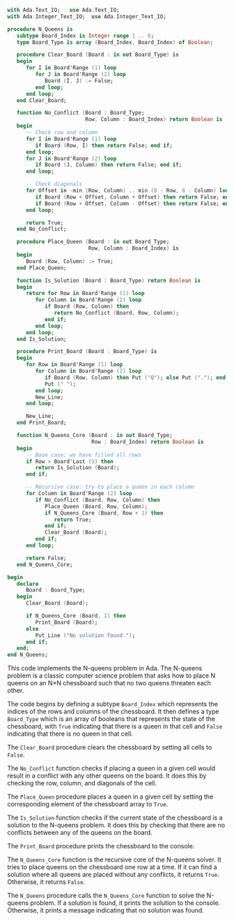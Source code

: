 ```ada
with Ada.Text_IO;   use Ada.Text_IO;
with Ada.Integer_Text_IO;  use Ada.Integer_Text_IO;

procedure N_Queens is
   subtype Board_Index is Integer range 1 .. 8;
   type Board_Type is array (Board_Index, Board_Index) of Boolean;

   procedure Clear_Board (Board : in out Board_Type) is
   begin
      for I in Board'Range (1) loop
         for J in Board'Range (2) loop
            Board (I, J) := False;
         end loop;
      end loop;
   end Clear_Board;

   function No_Conflict (Board : Board_Type;
                         Row, Column : Board_Index) return Boolean is
   begin
      -- Check row and column
      for I in Board'Range (1) loop
         if Board (Row, I) then return False; end if;
      end loop;
      for J in Board'Range (2) loop
         if Board (J, Column) then return False; end if;
      end loop;

      -- Check diagonals
      for Offset in -min (Row, Column) .. min (8 - Row, 8 - Column) loop
         if Board (Row + Offset, Column + Offset) then return False; end if;
         if Board (Row + Offset, Column - Offset) then return False; end if;
      end loop;

      return True;
   end No_Conflict;

   procedure Place_Queen (Board : in out Board_Type;
                          Row, Column : Board_Index) is
   begin
      Board (Row, Column) := True;
   end Place_Queen;

   function Is_Solution (Board : Board_Type) return Boolean is
   begin
      return for Row in Board'Range (1) loop
         for Column in Board'Range (2) loop
            if Board (Row, Column) then
               return No_Conflict (Board, Row, Column);
            end if;
         end loop;
      end loop;
   end Is_Solution;

   procedure Print_Board (Board : Board_Type) is
   begin
      for Row in Board'Range (1) loop
         for Column in Board'Range (2) loop
            if Board (Row, Column) then Put ("Q"); else Put ("."); end if;
            Put (" ");
         end loop;
         New_Line;
      end loop;

      New_Line;
   end Print_Board;

   function N_Queens_Core (Board : in out Board_Type;
                           Row : Board_Index) return Boolean is
   begin
      -- Base case: we have filled all rows
      if Row > Board'Last (1) then
         return Is_Solution (Board);
      end if;

      -- Recursive case: try to place a queen in each column
      for Column in Board'Range (2) loop
         if No_Conflict (Board, Row, Column) then
            Place_Queen (Board, Row, Column);
            if N_Queens_Core (Board, Row + 1) then
               return True;
            end if;
            Clear_Board (Board);
         end if;
      end loop;

      return False;
   end N_Queens_Core;

begin
   declare
      Board : Board_Type;
   begin
      Clear_Board (Board);

      if N_Queens_Core (Board, 1) then
         Print_Board (Board);
      else
         Put_Line ("No solution found.");
      end if;
   end;
end N_Queens;
```

This code implements the N-queens problem in Ada. The N-queens problem is a classic computer science problem that asks how to place N queens on an N×N chessboard such that no two queens threaten each other.

The code begins by defining a subtype `Board_Index` which represents the indices of the rows and columns of the chessboard. It then defines a type `Board_Type` which is an array of booleans that represents the state of the chessboard, with `True` indicating that there is a queen in that cell and `False` indicating that there is no queen in that cell.

The `Clear_Board` procedure clears the chessboard by setting all cells to `False`.

The `No_Conflict` function checks if placing a queen in a given cell would result in a conflict with any other queens on the board. It does this by checking the row, column, and diagonals of the cell.

The `Place_Queen` procedure places a queen in a given cell by setting the corresponding element of the chessboard array to `True`.

The `Is_Solution` function checks if the current state of the chessboard is a solution to the N-queens problem. It does this by checking that there are no conflicts between any of the queens on the board.

The `Print_Board` procedure prints the chessboard to the console.

The `N_Queens_Core` function is the recursive core of the N-queens solver. It tries to place queens on the chessboard one row at a time. If it can find a solution where all queens are placed without any conflicts, it returns `True`. Otherwise, it returns `False`.

The `N_Queens` procedure calls the `N_Queens_Core` function to solve the N-queens problem. If a solution is found, it prints the solution to the console. Otherwise, it prints a message indicating that no solution was found.